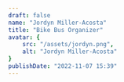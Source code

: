 ```yaml
---
draft: false
name: "Jordyn Miller-Acosta"
title: "Bike Bus Organizer"
avatar: {
    src: "/assets/jordyn.png",
    alt: "Jordyn Miller-Acosta"
}
publishDate: "2022-11-07 15:39"
---
```

